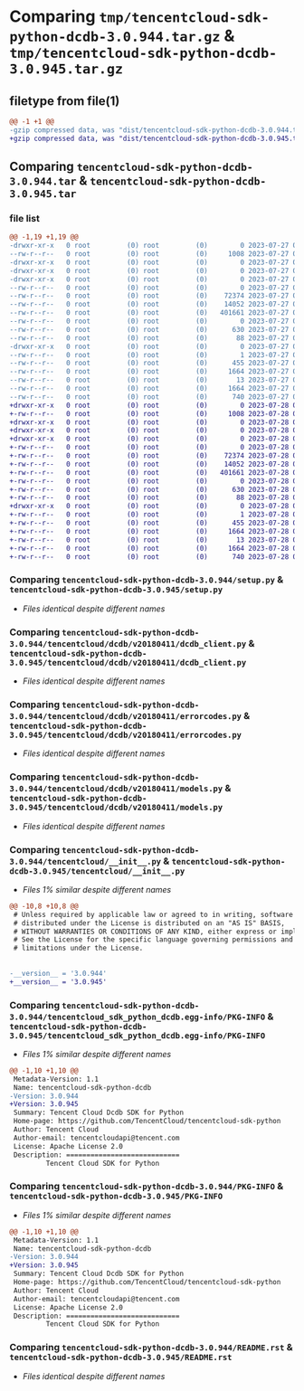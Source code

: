 # Comparing `tmp/tencentcloud-sdk-python-dcdb-3.0.944.tar.gz` & `tmp/tencentcloud-sdk-python-dcdb-3.0.945.tar.gz`

## filetype from file(1)

```diff
@@ -1 +1 @@
-gzip compressed data, was "dist/tencentcloud-sdk-python-dcdb-3.0.944.tar", last modified: Thu Jul 27 02:14:14 2023, max compression
+gzip compressed data, was "dist/tencentcloud-sdk-python-dcdb-3.0.945.tar", last modified: Fri Jul 28 00:26:44 2023, max compression
```

## Comparing `tencentcloud-sdk-python-dcdb-3.0.944.tar` & `tencentcloud-sdk-python-dcdb-3.0.945.tar`

### file list

```diff
@@ -1,19 +1,19 @@
-drwxr-xr-x   0 root         (0) root         (0)        0 2023-07-27 02:14:14.000000 tencentcloud-sdk-python-dcdb-3.0.944/
--rw-r--r--   0 root         (0) root         (0)     1008 2023-07-27 02:14:14.000000 tencentcloud-sdk-python-dcdb-3.0.944/setup.py
-drwxr-xr-x   0 root         (0) root         (0)        0 2023-07-27 02:14:14.000000 tencentcloud-sdk-python-dcdb-3.0.944/tencentcloud/
-drwxr-xr-x   0 root         (0) root         (0)        0 2023-07-27 02:14:14.000000 tencentcloud-sdk-python-dcdb-3.0.944/tencentcloud/dcdb/
-drwxr-xr-x   0 root         (0) root         (0)        0 2023-07-27 02:14:14.000000 tencentcloud-sdk-python-dcdb-3.0.944/tencentcloud/dcdb/v20180411/
--rw-r--r--   0 root         (0) root         (0)        0 2023-07-27 02:14:14.000000 tencentcloud-sdk-python-dcdb-3.0.944/tencentcloud/dcdb/v20180411/__init__.py
--rw-r--r--   0 root         (0) root         (0)    72374 2023-07-27 02:14:14.000000 tencentcloud-sdk-python-dcdb-3.0.944/tencentcloud/dcdb/v20180411/dcdb_client.py
--rw-r--r--   0 root         (0) root         (0)    14052 2023-07-27 02:14:14.000000 tencentcloud-sdk-python-dcdb-3.0.944/tencentcloud/dcdb/v20180411/errorcodes.py
--rw-r--r--   0 root         (0) root         (0)   401661 2023-07-27 02:14:14.000000 tencentcloud-sdk-python-dcdb-3.0.944/tencentcloud/dcdb/v20180411/models.py
--rw-r--r--   0 root         (0) root         (0)        0 2023-07-27 02:14:14.000000 tencentcloud-sdk-python-dcdb-3.0.944/tencentcloud/dcdb/__init__.py
--rw-r--r--   0 root         (0) root         (0)      630 2023-07-27 02:14:14.000000 tencentcloud-sdk-python-dcdb-3.0.944/tencentcloud/__init__.py
--rw-r--r--   0 root         (0) root         (0)       88 2023-07-27 02:14:14.000000 tencentcloud-sdk-python-dcdb-3.0.944/setup.cfg
-drwxr-xr-x   0 root         (0) root         (0)        0 2023-07-27 02:14:14.000000 tencentcloud-sdk-python-dcdb-3.0.944/tencentcloud_sdk_python_dcdb.egg-info/
--rw-r--r--   0 root         (0) root         (0)        1 2023-07-27 02:14:14.000000 tencentcloud-sdk-python-dcdb-3.0.944/tencentcloud_sdk_python_dcdb.egg-info/dependency_links.txt
--rw-r--r--   0 root         (0) root         (0)      455 2023-07-27 02:14:14.000000 tencentcloud-sdk-python-dcdb-3.0.944/tencentcloud_sdk_python_dcdb.egg-info/SOURCES.txt
--rw-r--r--   0 root         (0) root         (0)     1664 2023-07-27 02:14:14.000000 tencentcloud-sdk-python-dcdb-3.0.944/tencentcloud_sdk_python_dcdb.egg-info/PKG-INFO
--rw-r--r--   0 root         (0) root         (0)       13 2023-07-27 02:14:14.000000 tencentcloud-sdk-python-dcdb-3.0.944/tencentcloud_sdk_python_dcdb.egg-info/top_level.txt
--rw-r--r--   0 root         (0) root         (0)     1664 2023-07-27 02:14:14.000000 tencentcloud-sdk-python-dcdb-3.0.944/PKG-INFO
--rw-r--r--   0 root         (0) root         (0)      740 2023-07-27 02:14:14.000000 tencentcloud-sdk-python-dcdb-3.0.944/README.rst
+drwxr-xr-x   0 root         (0) root         (0)        0 2023-07-28 00:26:44.000000 tencentcloud-sdk-python-dcdb-3.0.945/
+-rw-r--r--   0 root         (0) root         (0)     1008 2023-07-28 00:26:43.000000 tencentcloud-sdk-python-dcdb-3.0.945/setup.py
+drwxr-xr-x   0 root         (0) root         (0)        0 2023-07-28 00:26:44.000000 tencentcloud-sdk-python-dcdb-3.0.945/tencentcloud/
+drwxr-xr-x   0 root         (0) root         (0)        0 2023-07-28 00:26:44.000000 tencentcloud-sdk-python-dcdb-3.0.945/tencentcloud/dcdb/
+drwxr-xr-x   0 root         (0) root         (0)        0 2023-07-28 00:26:44.000000 tencentcloud-sdk-python-dcdb-3.0.945/tencentcloud/dcdb/v20180411/
+-rw-r--r--   0 root         (0) root         (0)        0 2023-07-28 00:26:43.000000 tencentcloud-sdk-python-dcdb-3.0.945/tencentcloud/dcdb/v20180411/__init__.py
+-rw-r--r--   0 root         (0) root         (0)    72374 2023-07-28 00:26:43.000000 tencentcloud-sdk-python-dcdb-3.0.945/tencentcloud/dcdb/v20180411/dcdb_client.py
+-rw-r--r--   0 root         (0) root         (0)    14052 2023-07-28 00:26:43.000000 tencentcloud-sdk-python-dcdb-3.0.945/tencentcloud/dcdb/v20180411/errorcodes.py
+-rw-r--r--   0 root         (0) root         (0)   401661 2023-07-28 00:26:43.000000 tencentcloud-sdk-python-dcdb-3.0.945/tencentcloud/dcdb/v20180411/models.py
+-rw-r--r--   0 root         (0) root         (0)        0 2023-07-28 00:26:43.000000 tencentcloud-sdk-python-dcdb-3.0.945/tencentcloud/dcdb/__init__.py
+-rw-r--r--   0 root         (0) root         (0)      630 2023-07-28 00:26:43.000000 tencentcloud-sdk-python-dcdb-3.0.945/tencentcloud/__init__.py
+-rw-r--r--   0 root         (0) root         (0)       88 2023-07-28 00:26:44.000000 tencentcloud-sdk-python-dcdb-3.0.945/setup.cfg
+drwxr-xr-x   0 root         (0) root         (0)        0 2023-07-28 00:26:44.000000 tencentcloud-sdk-python-dcdb-3.0.945/tencentcloud_sdk_python_dcdb.egg-info/
+-rw-r--r--   0 root         (0) root         (0)        1 2023-07-28 00:26:44.000000 tencentcloud-sdk-python-dcdb-3.0.945/tencentcloud_sdk_python_dcdb.egg-info/dependency_links.txt
+-rw-r--r--   0 root         (0) root         (0)      455 2023-07-28 00:26:44.000000 tencentcloud-sdk-python-dcdb-3.0.945/tencentcloud_sdk_python_dcdb.egg-info/SOURCES.txt
+-rw-r--r--   0 root         (0) root         (0)     1664 2023-07-28 00:26:44.000000 tencentcloud-sdk-python-dcdb-3.0.945/tencentcloud_sdk_python_dcdb.egg-info/PKG-INFO
+-rw-r--r--   0 root         (0) root         (0)       13 2023-07-28 00:26:44.000000 tencentcloud-sdk-python-dcdb-3.0.945/tencentcloud_sdk_python_dcdb.egg-info/top_level.txt
+-rw-r--r--   0 root         (0) root         (0)     1664 2023-07-28 00:26:44.000000 tencentcloud-sdk-python-dcdb-3.0.945/PKG-INFO
+-rw-r--r--   0 root         (0) root         (0)      740 2023-07-28 00:26:43.000000 tencentcloud-sdk-python-dcdb-3.0.945/README.rst
```

### Comparing `tencentcloud-sdk-python-dcdb-3.0.944/setup.py` & `tencentcloud-sdk-python-dcdb-3.0.945/setup.py`

 * *Files identical despite different names*

### Comparing `tencentcloud-sdk-python-dcdb-3.0.944/tencentcloud/dcdb/v20180411/dcdb_client.py` & `tencentcloud-sdk-python-dcdb-3.0.945/tencentcloud/dcdb/v20180411/dcdb_client.py`

 * *Files identical despite different names*

### Comparing `tencentcloud-sdk-python-dcdb-3.0.944/tencentcloud/dcdb/v20180411/errorcodes.py` & `tencentcloud-sdk-python-dcdb-3.0.945/tencentcloud/dcdb/v20180411/errorcodes.py`

 * *Files identical despite different names*

### Comparing `tencentcloud-sdk-python-dcdb-3.0.944/tencentcloud/dcdb/v20180411/models.py` & `tencentcloud-sdk-python-dcdb-3.0.945/tencentcloud/dcdb/v20180411/models.py`

 * *Files identical despite different names*

### Comparing `tencentcloud-sdk-python-dcdb-3.0.944/tencentcloud/__init__.py` & `tencentcloud-sdk-python-dcdb-3.0.945/tencentcloud/__init__.py`

 * *Files 1% similar despite different names*

```diff
@@ -10,8 +10,8 @@
 # Unless required by applicable law or agreed to in writing, software
 # distributed under the License is distributed on an "AS IS" BASIS,
 # WITHOUT WARRANTIES OR CONDITIONS OF ANY KIND, either express or implied.
 # See the License for the specific language governing permissions and
 # limitations under the License.
 
 
-__version__ = '3.0.944'
+__version__ = '3.0.945'
```

### Comparing `tencentcloud-sdk-python-dcdb-3.0.944/tencentcloud_sdk_python_dcdb.egg-info/PKG-INFO` & `tencentcloud-sdk-python-dcdb-3.0.945/tencentcloud_sdk_python_dcdb.egg-info/PKG-INFO`

 * *Files 1% similar despite different names*

```diff
@@ -1,10 +1,10 @@
 Metadata-Version: 1.1
 Name: tencentcloud-sdk-python-dcdb
-Version: 3.0.944
+Version: 3.0.945
 Summary: Tencent Cloud Dcdb SDK for Python
 Home-page: https://github.com/TencentCloud/tencentcloud-sdk-python
 Author: Tencent Cloud
 Author-email: tencentcloudapi@tencent.com
 License: Apache License 2.0
 Description: ============================
         Tencent Cloud SDK for Python
```

### Comparing `tencentcloud-sdk-python-dcdb-3.0.944/PKG-INFO` & `tencentcloud-sdk-python-dcdb-3.0.945/PKG-INFO`

 * *Files 1% similar despite different names*

```diff
@@ -1,10 +1,10 @@
 Metadata-Version: 1.1
 Name: tencentcloud-sdk-python-dcdb
-Version: 3.0.944
+Version: 3.0.945
 Summary: Tencent Cloud Dcdb SDK for Python
 Home-page: https://github.com/TencentCloud/tencentcloud-sdk-python
 Author: Tencent Cloud
 Author-email: tencentcloudapi@tencent.com
 License: Apache License 2.0
 Description: ============================
         Tencent Cloud SDK for Python
```

### Comparing `tencentcloud-sdk-python-dcdb-3.0.944/README.rst` & `tencentcloud-sdk-python-dcdb-3.0.945/README.rst`

 * *Files identical despite different names*

